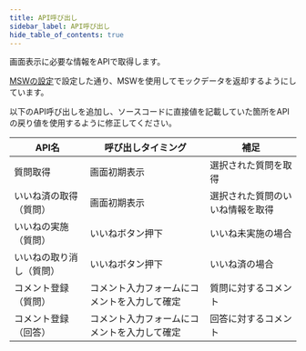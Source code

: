 ```yaml
---
title: API呼び出し
sidebar_label: API呼び出し
hide_table_of_contents: true
---
```


画面表示に必要な情報をAPIで取得します。

[MSWの設定](/react-native/learn/qa-app/app-project-desc#msw%E3%81%AE%E8%A8%AD%E5%AE%9A)で設定した通り、MSWを使用してモックデータを返却するようにしています。

以下のAPI呼び出しを追加し、ソースコードに直接値を記載していた箇所をAPIの戻り値を使用するように修正してください。

| API名 | 呼び出しタイミング | 補足 |
|--|--|--|
| 質問取得 | 画面初期表示 | 選択された質問を取得 |
| いいね済の取得（質問） | 画面初期表示 | 選択された質問のいいね情報を取得 |
| いいねの実施（質問） | いいねボタン押下 | いいね未実施の場合 |
| いいねの取り消し（質問） | いいねボタン押下 | いいね済の場合 |
| コメント登録（質問） | コメント入力フォームにコメントを入力して確定 | 質問に対するコメント |
| コメント登録（回答） | コメント入力フォームにコメントを入力して確定 | 回答に対するコメント |
